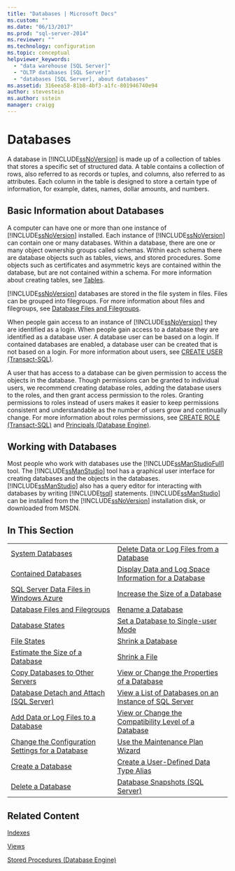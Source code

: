 ```yaml
---
title: "Databases | Microsoft Docs"
ms.custom: ""
ms.date: "06/13/2017"
ms.prod: "sql-server-2014"
ms.reviewer: ""
ms.technology: configuration
ms.topic: conceptual
helpviewer_keywords: 
  - "data warehouse [SQL Server]"
  - "OLTP databases [SQL Server]"
  - "databases [SQL Server], about databases"
ms.assetid: 316eea58-81b8-4bf3-a1fc-801946740e94
author: stevestein
ms.author: sstein
manager: craigg
---
```

# Databases
  A database in [!INCLUDE[ssNoVersion](../../includes/ssnoversion-md.md)] is made up of a collection of tables that stores a specific set of structured data. A table contains a collection of rows, also referred to as records or tuples, and columns, also referred to as attributes. Each column in the table is designed to store a certain type of information, for example, dates, names, dollar amounts, and numbers.  
  
## Basic Information about Databases  
 A computer can have one or more than one instance of [!INCLUDE[ssNoVersion](../../includes/ssnoversion-md.md)] installed. Each instance of [!INCLUDE[ssNoVersion](../../includes/ssnoversion-md.md)] can contain one or many databases.  Within a database, there are one or many object ownership groups called schemas. Within each schema there are database objects such as tables, views, and stored procedures. Some objects such as certificates and asymmetric keys are contained within the database, but are not contained within a schema. For more information about creating tables, see [Tables](../tables/tables.md).  
  
 [!INCLUDE[ssNoVersion](../../includes/ssnoversion-md.md)] databases are stored in the file system in files. Files can be grouped into filegroups. For more information about files and filegroups, see [Database Files and Filegroups](database-files-and-filegroups.md).  
  
 When people gain access to an instance of [!INCLUDE[ssNoVersion](../../includes/ssnoversion-md.md)] they are identified as a login. When people gain access to a database they are identified as a database user. A database user can be based on a login. If contained databases are enabled, a database user can be created that is not based on a login. For more information about users, see [CREATE USER &#40;Transact-SQL&#41;](/sql/t-sql/statements/create-user-transact-sql).  
  
 A user that has access to a database can be given permission to access the objects in the database. Though permissions can be granted to individual users, we recommend creating database roles, adding the database users to the roles, and then grant access permission to the roles. Granting permissions to roles instead of users makes it easier to keep permissions consistent and understandable as the number of users grow and continually change. For more information about roles permissions, see [CREATE ROLE &#40;Transact-SQL&#41;](/sql/t-sql/statements/create-role-transact-sql) and [Principals &#40;Database Engine&#41;](../security/authentication-access/principals-database-engine.md).  
  
## Working with Databases  
 Most people who work with databases use the [!INCLUDE[ssManStudioFull](../../includes/ssmanstudiofull-md.md)] tool. The [!INCLUDE[ssManStudio](../../includes/ssmanstudio-md.md)] tool has a graphical user interface for creating databases and the objects in the databases. [!INCLUDE[ssManStudio](../../includes/ssmanstudio-md.md)] also has a query editor for interacting with databases by writing [!INCLUDE[tsql](../../includes/tsql-md.md)] statements. [!INCLUDE[ssManStudio](../../includes/ssmanstudio-md.md)] can be installed from the [!INCLUDE[ssNoVersion](../../includes/ssnoversion-md.md)] installation disk, or downloaded from MSDN.  
  
## In This Section  
  
|||  
|-|-|  
|[System Databases](system-databases.md)|[Delete Data or Log Files from a Database](delete-data-or-log-files-from-a-database.md)|  
|[Contained Databases](contained-databases.md)|[Display Data and Log Space Information for a Database](display-data-and-log-space-information-for-a-database.md)|  
|[SQL Server Data Files in Windows Azure](sql-server-data-files-in-microsoft-azure.md)|[Increase the Size of a Database](increase-the-size-of-a-database.md)|  
|[Database Files and Filegroups](database-files-and-filegroups.md)|[Rename a Database](rename-a-database.md)|  
|[Database States](database-states.md)|[Set a Database to Single-user Mode](set-a-database-to-single-user-mode.md)|  
|[File States](file-states.md)|[Shrink a Database](shrink-a-database.md)|  
|[Estimate the Size of a Database](estimate-the-size-of-a-database.md)|[Shrink a File](shrink-a-file.md)|  
|[Copy Databases to Other Servers](copy-databases-to-other-servers.md)|[View or Change the Properties of a Database](view-or-change-the-properties-of-a-database.md)|  
|[Database Detach and Attach &#40;SQL Server&#41;](database-detach-and-attach-sql-server.md)|[View a List of Databases on an Instance of SQL Server](view-a-list-of-databases-on-an-instance-of-sql-server.md)|  
|[Add Data or Log Files to a Database](add-data-or-log-files-to-a-database.md)|[View or Change the Compatibility Level of a Database](view-or-change-the-compatibility-level-of-a-database.md)|  
|[Change the Configuration Settings for a Database](change-the-configuration-settings-for-a-database.md)|[Use the Maintenance Plan Wizard](../maintenance-plans/use-the-maintenance-plan-wizard.md)|  
|[Create a Database](create-a-database.md)|[Create a User-Defined Data Type Alias](create-a-user-defined-data-type-alias.md)|  
|[Delete a Database](delete-a-database.md)|[Database Snapshots &#40;SQL Server&#41;](database-snapshots-sql-server.md)|  
  
## Related Content  
 [Indexes](../indexes/indexes.md)  
  
 [Views](../views/views.md)  
  
 [Stored Procedures &#40;Database Engine&#41;](../stored-procedures/stored-procedures-database-engine.md)  
  
  
